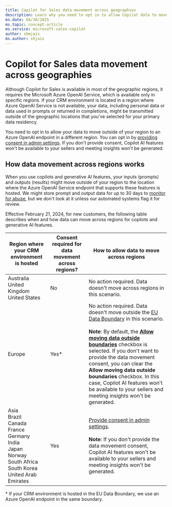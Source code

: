 ```yaml
---
title: Copilot for Sales data movement across geographies
description: Learn why you need to opt in to allow Copilot data to move outside of your default geography and how Azure OpenAI protects your data in transit.
ms.date: 04/30/2025
ms.topic: concept-article
ms.service: microsoft-sales-copilot
author: sbmjais
ms.author: shjais
---
```


# Copilot for Sales data movement across geographies

Although Copilot for Sales is available in most of the geographic regions, it requires the Microsoft Azure OpenAI Service, which is available only in specific regions. If your CRM environment is located in a region where Azure OpenAI Service is not available, your data, including personal data or data used in prompts or returned in completions, might be transmitted outside of the geographic locations that you've selected for your primary data residency.

You need to opt in to allow your data to move outside of your region to an Azure OpenAI endpoint in a different region. You can opt in by [providing consent in admin settings](suggested-replies.md). If you don't provide consent, Copilot AI features won't be available to your sellers and meeting insights won't be generated.

## How data movement across regions works

When you use copilots and generative AI features, your inputs (prompts) and outputs (results) might move outside of your region to the location where the Azure OpenAI Service endpoint that supports these features is hosted. We might store prompt and output data for up to 30 days to [monitor for abuse](/azure/ai-services/openai/concepts/abuse-monitoring), but we don't look at it unless our automated systems flag it for review.

Effective February 21, 2024, for new customers, the following table describes when and how data can move across regions for copilots and generative AI features.

| Region where your CRM environment is hosted | Consent required for data movement across regions? | How to allow data to move across regions|
|-------------------|-------------------|-------------------|
| Australia</br>United Kingdom</br>United States | No | No action required. Data doesn't move across regions in this scenario.|
| Europe | Yes\* | No action required. Data doesn't move outside the [EU Data Boundary](https://www.microsoft.com/en-us/trust-center/privacy/european-data-boundary-eudb) in this scenario.<br><br>**Note**: By default, the [**Allow moving data outside boundaries**](suggested-replies.md) checkbox is selected. If you don't want to provide the data movement consent, you can clear the **Allow moving data outside boundaries** checkbox. In this case, Copilot AI features won't be available to your sellers and meeting insights won't be generated.|
| Asia</br>Brazil</br>Canada</br>France</br>Germany</br>India</br>Japan</br>Norway</br>South Africa</br>South Korea</br>United Arab Emirates | Yes | [Provide consent in admin settings](suggested-replies.md). <br><br> **Note**: If you don't provide the data movement consent, Copilot AI features won't be available to your sellers and meeting insights won't be generated.|

\* If your CRM environment is hosted in the EU Data Boundary, we use an Azure OpenAI endpoint in the same boundary.
